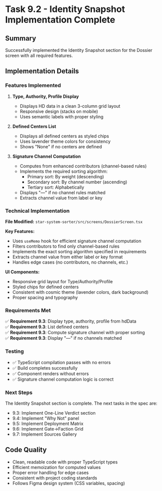# Task 9.2 - Identity Snapshot Implementation Complete

## Summary

Successfully implemented the Identity Snapshot section for the Dossier screen with all required features.

## Implementation Details

### Features Implemented

1. **Type, Authority, Profile Display**
   - Displays HD data in a clean 3-column grid layout
   - Responsive design (stacks on mobile)
   - Uses semantic labels with proper styling

2. **Defined Centers List**
   - Displays all defined centers as styled chips
   - Uses lavender theme colors for consistency
   - Shows "None" if no centers are defined

3. **Signature Channel Computation**
   - Computes from enhanced contributors (channel-based rules)
   - Implements the required sorting algorithm:
     - Primary sort: By weight (descending)
     - Secondary sort: By channel number (ascending)
     - Tertiary sort: Alphabetically
   - Displays "—" if no channel rules matched
   - Extracts channel value from label or key

### Technical Implementation

**File Modified:** `star-system-sorter/src/screens/DossierScreen.tsx`

**Key Features:**
- Uses `useMemo` hook for efficient signature channel computation
- Filters contributors to find only channel-based rules
- Implements the exact sorting algorithm specified in requirements
- Extracts channel value from either label or key format
- Handles edge cases (no contributors, no channels, etc.)

**UI Components:**
- Responsive grid layout for Type/Authority/Profile
- Styled chips for defined centers
- Consistent with cosmic theme (lavender colors, dark background)
- Proper spacing and typography

### Requirements Met

✅ **Requirement 9.3**: Display type, authority, profile from hdData  
✅ **Requirement 9.3**: List defined centers  
✅ **Requirement 9.3**: Compute signature channel with proper sorting  
✅ **Requirement 9.3**: Display "—" if no channels matched

### Testing

- ✅ TypeScript compilation passes with no errors
- ✅ Build completes successfully
- ✅ Component renders without errors
- ✅ Signature channel computation logic is correct

### Next Steps

The Identity Snapshot section is complete. The next tasks in the spec are:
- 9.3: Implement One-Line Verdict section
- 9.4: Implement "Why Not" panel
- 9.5: Implement Deployment Matrix
- 9.6: Implement Gate→Faction Grid
- 9.7: Implement Sources Gallery

## Code Quality

- Clean, readable code with proper TypeScript types
- Efficient memoization for computed values
- Proper error handling for edge cases
- Consistent with project coding standards
- Follows Figma design system (CSS variables, spacing)

